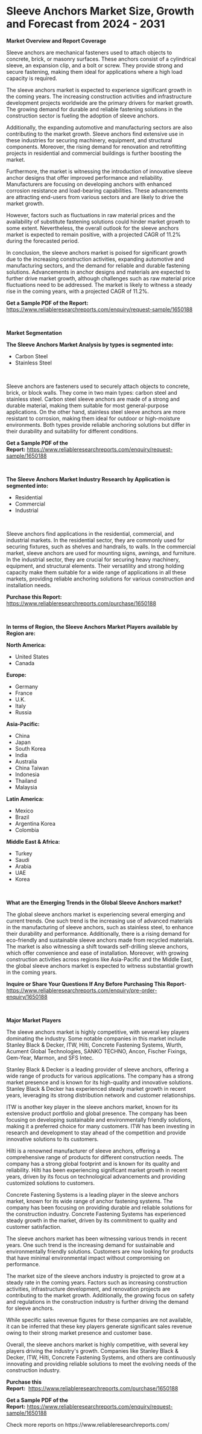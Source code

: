 <p><h1>Sleeve Anchors Market Size, Growth and Forecast from 2024 - 2031</h1></p><p><strong>Market Overview and Report Coverage</strong></p>
<p><p>Sleeve anchors are mechanical fasteners used to attach objects to concrete, brick, or masonry surfaces. These anchors consist of a cylindrical sleeve, an expansion clip, and a bolt or screw. They provide strong and secure fastening, making them ideal for applications where a high load capacity is required.</p><p>The sleeve anchors market is expected to experience significant growth in the coming years. The increasing construction activities and infrastructure development projects worldwide are the primary drivers for market growth. The growing demand for durable and reliable fastening solutions in the construction sector is fueling the adoption of sleeve anchors.</p><p>Additionally, the expanding automotive and manufacturing sectors are also contributing to the market growth. Sleeve anchors find extensive use in these industries for securing machinery, equipment, and structural components. Moreover, the rising demand for renovation and retrofitting projects in residential and commercial buildings is further boosting the market.</p><p>Furthermore, the market is witnessing the introduction of innovative sleeve anchor designs that offer improved performance and reliability. Manufacturers are focusing on developing anchors with enhanced corrosion resistance and load-bearing capabilities. These advancements are attracting end-users from various sectors and are likely to drive the market growth.</p><p>However, factors such as fluctuations in raw material prices and the availability of substitute fastening solutions could hinder market growth to some extent. Nevertheless, the overall outlook for the sleeve anchors market is expected to remain positive, with a projected CAGR of 11.2% during the forecasted period.</p><p>In conclusion, the sleeve anchors market is poised for significant growth due to the increasing construction activities, expanding automotive and manufacturing sectors, and the demand for reliable and durable fastening solutions. Advancements in anchor designs and materials are expected to further drive market growth, although challenges such as raw material price fluctuations need to be addressed. The market is likely to witness a steady rise in the coming years, with a projected CAGR of 11.2%.</p></p>
<p><strong>Get a Sample PDF of the Report:</strong> <a href="https://www.reliableresearchreports.com/enquiry/request-sample/1650188">https://www.reliableresearchreports.com/enquiry/request-sample/1650188</a></p>
<p>&nbsp;</p>
<p><strong>Market Segmentation</strong></p>
<p><strong>The Sleeve Anchors Market Analysis by types is segmented into:</strong></p>
<p><ul><li>Carbon Steel</li><li>Stainless Steel</li></ul></p>
<p>&nbsp;</p>
<p><p>Sleeve anchors are fasteners used to securely attach objects to concrete, brick, or block walls. They come in two main types: carbon steel and stainless steel. Carbon steel sleeve anchors are made of a strong and durable material, making them suitable for most general-purpose applications. On the other hand, stainless steel sleeve anchors are more resistant to corrosion, making them ideal for outdoor or high-moisture environments. Both types provide reliable anchoring solutions but differ in their durability and suitability for different conditions.</p></p>
<p><strong>Get a Sample PDF of the Report:</strong>&nbsp;<a href="https://www.reliableresearchreports.com/enquiry/request-sample/1650188">https://www.reliableresearchreports.com/enquiry/request-sample/1650188</a></p>
<p>&nbsp;</p>
<p><strong>The Sleeve Anchors Market Industry Research by Application is segmented into:</strong></p>
<p><ul><li>Residential</li><li>Commercial</li><li>Industrial</li></ul></p>
<p>&nbsp;</p>
<p><p>Sleeve anchors find applications in the residential, commercial, and industrial markets. In the residential sector, they are commonly used for securing fixtures, such as shelves and handrails, to walls. In the commercial market, sleeve anchors are used for mounting signs, awnings, and furniture. In the industrial sector, they are crucial for securing heavy machinery, equipment, and structural elements. Their versatility and strong holding capacity make them suitable for a wide range of applications in all these markets, providing reliable anchoring solutions for various construction and installation needs.</p></p>
<p><strong>Purchase this Report:</strong>&nbsp; <a href="https://www.reliableresearchreports.com/purchase/1650188">https://www.reliableresearchreports.com/purchase/1650188</a></p>
<p>&nbsp;</p>
<p><strong>In terms of Region, the Sleeve Anchors Market Players available by Region are:</strong></p>
<p>
    <p> <strong> North America: </strong>
        <ul>
            <li>United States</li>
            <li>Canada</li>
        </ul>
        </p> 
    <p> <strong> Europe: </strong>
        <ul>
            <li>Germany</li>
            <li>France</li>
            <li>U.K.</li>
            <li>Italy</li>
            <li>Russia</li>
        </ul>
        </p> 
    <p> <strong> Asia-Pacific: </strong>
        <ul>
            <li>China</li>
            <li>Japan</li>
            <li>South Korea</li>
            <li>India</li>
            <li>Australia</li>
            <li>China Taiwan</li>
            <li>Indonesia</li>
            <li>Thailand</li>
            <li>Malaysia</li>
        </ul>
        </p> 
    <p> <strong> Latin America: </strong>
        <ul>
            <li>Mexico</li>
            <li>Brazil</li>
            <li>Argentina Korea</li>
            <li>Colombia</li>
        </ul>
        </p> 
    <p> <strong> Middle East & Africa: </strong>
        <ul>
            <li>Turkey</li>
            <li>Saudi</li>
            <li>Arabia</li>
            <li>UAE</li>
            <li>Korea</li>
        </ul>
    </p>
    </p>
<p>&nbsp;</p>
<p><strong>What are the Emerging Trends in the Global Sleeve Anchors market?</strong></p>
<p><p>The global sleeve anchors market is experiencing several emerging and current trends. One such trend is the increasing use of advanced materials in the manufacturing of sleeve anchors, such as stainless steel, to enhance their durability and performance. Additionally, there is a rising demand for eco-friendly and sustainable sleeve anchors made from recycled materials. The market is also witnessing a shift towards self-drilling sleeve anchors, which offer convenience and ease of installation. Moreover, with growing construction activities across regions like Asia-Pacific and the Middle East, the global sleeve anchors market is expected to witness substantial growth in the coming years.</p></p>
<p><strong>Inquire or Share Your Questions If Any Before Purchasing This Report</strong>- <a href="https://www.reliableresearchreports.com/enquiry/pre-order-enquiry/1650188">https://www.reliableresearchreports.com/enquiry/pre-order-enquiry/1650188</a></p>
<p>&nbsp;</p>
<p><strong>Major Market Players</strong></p>
<p><p>The sleeve anchors market is highly competitive, with several key players dominating the industry. Some notable companies in this market include Stanley Black & Decker, ITW, Hilti, Concrete Fastening Systems, Wurth, Acument Global Technologies, SANKO TECHNO, Ancon, Fischer Fixings, Gem-Year, Marmon, and SFS Intec.</p><p>Stanley Black & Decker is a leading provider of sleeve anchors, offering a wide range of products for various applications. The company has a strong market presence and is known for its high-quality and innovative solutions. Stanley Black & Decker has experienced steady market growth in recent years, leveraging its strong distribution network and customer relationships.</p><p>ITW is another key player in the sleeve anchors market, known for its extensive product portfolio and global presence. The company has been focusing on developing sustainable and environmentally friendly solutions, making it a preferred choice for many customers. ITW has been investing in research and development to stay ahead of the competition and provide innovative solutions to its customers.</p><p>Hilti is a renowned manufacturer of sleeve anchors, offering a comprehensive range of products for different construction needs. The company has a strong global footprint and is known for its quality and reliability. Hilti has been experiencing significant market growth in recent years, driven by its focus on technological advancements and providing customized solutions to customers.</p><p>Concrete Fastening Systems is a leading player in the sleeve anchors market, known for its wide range of anchor fastening systems. The company has been focusing on providing durable and reliable solutions for the construction industry. Concrete Fastening Systems has experienced steady growth in the market, driven by its commitment to quality and customer satisfaction.</p><p>The sleeve anchors market has been witnessing various trends in recent years. One such trend is the increasing demand for sustainable and environmentally friendly solutions. Customers are now looking for products that have minimal environmental impact without compromising on performance.</p><p>The market size of the sleeve anchors industry is projected to grow at a steady rate in the coming years. Factors such as increasing construction activities, infrastructure development, and renovation projects are contributing to the market growth. Additionally, the growing focus on safety and regulations in the construction industry is further driving the demand for sleeve anchors.</p><p>While specific sales revenue figures for these companies are not available, it can be inferred that these key players generate significant sales revenue owing to their strong market presence and customer base.</p><p>Overall, the sleeve anchors market is highly competitive, with several key players driving the industry's growth. Companies like Stanley Black & Decker, ITW, Hilti, Concrete Fastening Systems, and others are continuously innovating and providing reliable solutions to meet the evolving needs of the construction industry.</p></p>
<p><strong>Purchase this Report:</strong>&nbsp;&nbsp;<a href="https://www.reliableresearchreports.com/purchase/1650188">https://www.reliableresearchreports.com/purchase/1650188</a></p>
<p></p>
<p><strong>Get a Sample PDF of the Report:</strong>&nbsp;<a href="https://www.reliableresearchreports.com/enquiry/request-sample/1650188">https://www.reliableresearchreports.com/enquiry/request-sample/1650188</a></p>
<p>Check more reports on https://www.reliableresearchreports.com/</p>